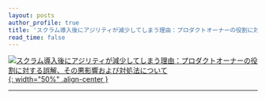 ```yaml
---
layout: posts
author_profile: true
title: 'スクラム導入後にアジリティが減少してしまう理由：プロダクトオーナーの役割に対する誤解、その悪影響および対処法について'
read_time: false
---
```


[![スクラム導入後にアジリティが減少してしまう理由：プロダクトオーナーの役割に対する誤解、その悪影響および対処法について](../images/Why-Scrum-Isnt-Making-Your-Company-Very-Agile-cover-jp.png){: width="50%" .align-center }](/downloads/Why-Scrum-Isnt-Making-Your-Company-Very-Agile-jp.pdf) 

---
